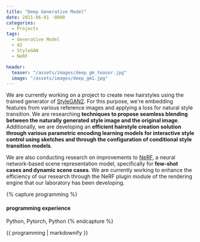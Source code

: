 ```yaml
---
title: "Deep Generative Model"
date: 2021-06-01 -0000
categories:
  - Projects
tags:
  - Generative Model
  - AI
  - StyleGAN
  - NeRF

header:
  teaser: "/assets/images/deep_gm_teasor.jpg"
  image: "/assets/images/deep_gm1.jpg"
---
```

We are currently working on a project to create new hairstyles using the trained generator of [StyleGAN2](https://github.com/NVlabs/stylegan2). For this purpose, we're embedding features from various reference images and applying a loss for natural style transition. We are researching **techniques to propose seamless blending between the naturally generated style image and the original image**. Additionally, we are developing an **efficient hairstyle creation solution through various parametric encoding learning models for interactive style control using sketches and through the configuration of conditional style transition models**.

We are also conducting research on improvements to [NeRF](https://github.com/bmild/nerf), a neural network-based scene representation model, specifically for **few-shot cases and dynamic scene cases**. We are currently working to enhance the efficiency of our research through the NeRF plugin module of the rendering engine that our laboratory has been developing.

{% capture programming %}
#### programming experience
Python, Pytorch, Python
{% endcapture %}

<div class="notice">{{ programming | markdownify }}</div>